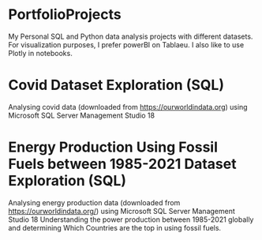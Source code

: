 # PortfolioProjects
My Personal SQL and Python data analysis projects with different datasets. For visualization purposes, I prefer powerBI on Tablaeu. I also like to use Plotly in notebooks.

# Covid Dataset Exploration (SQL)
Analysing covid data (downloaded from https://ourworldindata.org) using Microsoft SQL Server Management Studio 18
# Energy Production Using Fossil Fuels between 1985-2021 Dataset Exploration (SQL)
Analysing energy production data (downloaded from https://ourworldindata.org/) using Microsoft SQL Server Management Studio 18
Understanding the power production between 1985-2021 globally and determining  Which Countries are the top in using fossil fuels. 
